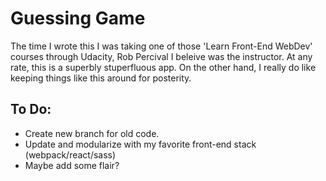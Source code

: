 # Guessing Game
The time I wrote this I was taking one of those 'Learn Front-End WebDev'
courses through Udacity, Rob Percival I beleive was the instructor.
At any rate, this is a superbly stuperfluous app.  On the other hand,
I really do like keeping things like this around for posterity.

## To Do:
 - Create new branch for old code.
 - Update and modularize with my favorite front-end stack (webpack/react/sass)
 - Maybe add some flair?

